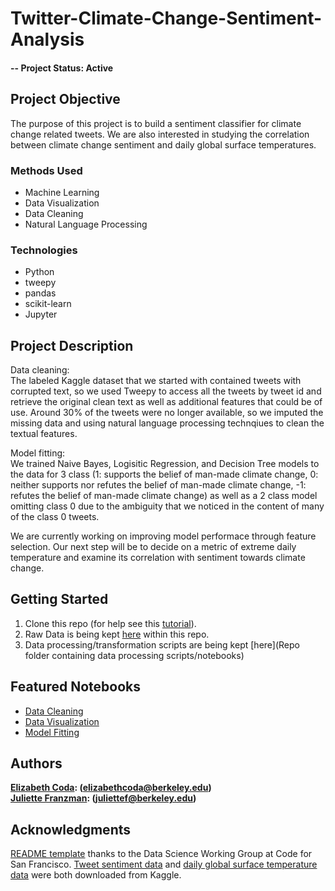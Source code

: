 # Twitter-Climate-Change-Sentiment-Analysis

#### -- Project Status: Active

## Project Objective
The purpose of this project is to build a sentiment classifier for climate change related tweets. We are also interested in studying the correlation between climate change sentiment and daily global surface temperatures. 

### Methods Used
* Machine Learning 
* Data Visualization
* Data Cleaning
* Natural Language Processing

### Technologies 
* Python
* tweepy
* pandas
* scikit-learn
* Jupyter

## Project Description
Data cleaning: <br>
The labeled Kaggle dataset that we started with contained tweets with corrupted text, so we used Tweepy to access all the tweets by tweet id and retrieve the original clean text as well as additional features that could be of use. Around 30% of the tweets were no longer available, so we imputed the missing data and using natural language processing technqiues to clean the textual features. <br>

Model fitting: <br>
We trained Naive Bayes, Logisitic Regression, and Decision Tree models to the data for 3 class (1: supports the belief of man-made climate change, 0: neither supports nor refutes the belief of man-made climate change, -1: refutes the belief of man-made climate change) as well as a 2 class model omitting class 0 due to the ambiguity that we noticed in the content of many of the class 0 tweets. <br>

We are currently working on improving model performace through feature selection. Our next step will be to decide on a metric of extreme daily temperature and examine its correlation with sentiment towards climate change.


## Getting Started

1. Clone this repo (for help see this [tutorial](https://help.github.com/articles/cloning-a-repository/)).
2. Raw Data is being kept [here](https://github.com/lcoda/Twitter-Climate-Change-Sentiment-Analysis/tree/master/data) within this repo.
3. Data processing/transformation scripts are being kept [here](Repo folder containing data processing scripts/notebooks)


## Featured Notebooks
* [Data Cleaning](link)
* [Data Visualization](link)
* [Model Fitting](link)


## Authors

**[Elizabeth Coda](https://github.com/lcoda): (elizabethcoda@berkeley.edu)** <br>
**[Juliette Franzman](https://github.com/juliettefranzman): (juliettef@berkeley.edu)**


## Acknowledgments

[README template](https://github.com/sfbrigade/data-science-wg/blob/master/dswg_project_resources/Project-README-template.md) thanks to the Data Science Working Group at Code for San Francisco. [Tweet sentiment data](https://www.kaggle.com/edqian/twitter-climate-change-sentiment-dataset) and [daily global surface temperature data](https://www.kaggle.com/noaa/noaa-global-surface-summary-of-the-day) were both downloaded from Kaggle.
